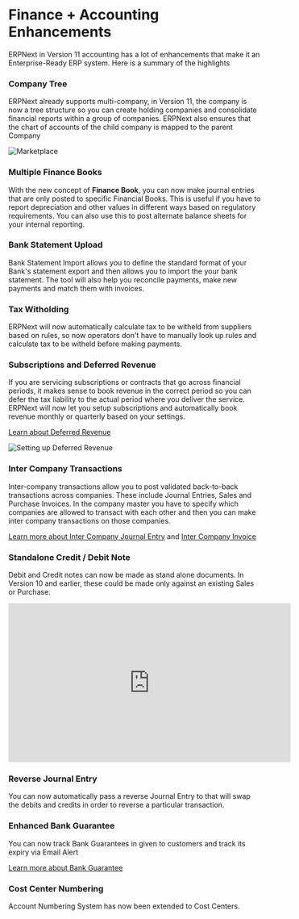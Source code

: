 # Finance + Accounting Enhancements

ERPNext in Version 11 accounting has a lot of enhancements that make it an Enterprise-Ready ERP system. Here is a summary of the highlights

### Company Tree

ERPNext already supports multi-company, in Version 11, the company is now a tree structure so you can create holding companies and consolidate financial reports within a group of companies. ERPNext also ensures that the chart of accounts of the child company is mapped to the parent Company

<img class="screenshot" alt="Marketplace" src="/assets/foundation/img/version-11/company-tree.png">

### Multiple Finance Books

With the new concept of **Finance Book**, you can now make journal entries that are only posted to specific Financial Books. This is useful if you have to report depreciation and other values in different ways based on regulatory requirements. You can also use this to post alternate balance sheets for your internal reporting.

### Bank Statement Upload

Bank Statement Import allows you to define the standard format of your Bank's statement export and then allows you to import the your bank statement. The tool will also help you reconcile payments, make new payments and match them with invoices.

### Tax Witholding

ERPNext will now automatically calculate tax to be witheld from suppliers based on rules, so now operators don't have to manually look up rules and calculate tax to be witheld before making payments.

### Subscriptions and Deferred Revenue

If you are servicing subscriptions or contracts that go across financial periods, it makes sense to book revenue in the correct period so you can defer the tax liability to the actual period where you deliver the service. ERPNext will now let you setup subscriptions and automatically book revenue monthly or quarterly based on your settings.

[Learn about Deferred Revenue](https://erpnext.org/docs/user/manual/en/accounts/deferred-revenue)

<img class='screenshot' alt='Setting up Deferred Revenue' src=
'https://erpnext.org/docs/assets/img/accounts/deferred-invoice.gif'>

### Inter Company Transactions

Inter-company transactions allow you to post validated back-to-back transactions across companies. These include Journal Entries, Sales and Purchase Invoices. In the company master you have to specify which companies are allowed to transact with each other and then you can make inter company transactions on those companies.

[Learn more about Inter Company Journal Entry](https://erpnext.org/docs/user/manual/en/accounts/inter-company-journal-entry) and [Inter Company Invoice](https://erpnext.org/docs/user/manual/en/accounts/inter-company-invoices)

### Standalone Credit / Debit Note

Debit and Credit notes can now be made as stand alone documents. In Version 10 and earlier, these could be made only against an existing Sales or Purchase.

<iframe width="560" height="315" src="https://www.youtube.com/embed/WIF0aJSY06o" frameborder="0" allow="autoplay; encrypted-media" allowfullscreen></iframe>

### Reverse Journal Entry

You can now automatically pass a reverse Journal Entry to that will swap the debits and credits in order to reverse a particular transaction.

### Enhanced Bank Guarantee

You can now track Bank Guarantees in given to customers and track its expiry via Email Alert

[Learn more about Bank Guarantee](https://erpnext.org/docs/user/manual/en/accounts/bank-guarantee)

### Cost Center Numbering

Account Numbering System has now been extended to Cost Centers.



